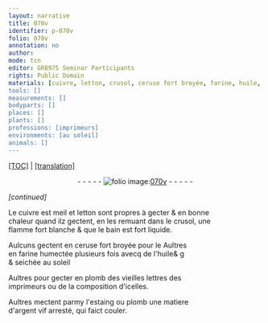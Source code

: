 ```yaml
---
layout: narrative
title: 070v
identifier: p-070v
folio: 070v
annotation: no
author:
mode: tcn
editor: GR8975 Seminar Participants
rights: Public Domain
materials: [cuivre, letton, crusol, ceruse fort broyée, farine, huile, plomb, vieilles lettres des imprimeurs, composition d'icelles, estaing, argent vif arresté]
tools: []
measurements: []
bodyparts: []
places: []
plants: []
professions: [imprimeurs]
environments: [au soleil]
animals: []
---
```


 <p><a href="{{ site.baseurl }}/normalized/">[TOC]</a> | <a href="{{ site.baseurl }}/texts/p-070v_tl/" target="_blank">[translation]</a></p><div class="folio" align="center">- - - - - <a href="http://gallica.bnf.fr/ark:/12148/btv1b10500001g/f146.image" target="_blank"><img src="https://cu-mkp.github.io/2017-workshop-edition/assets/photo-icon.png" alt="folio image: " style="display:inline-block; margin-bottom:-3px;"/>070v</a> - - - - - </div>  
 
*[continued]*
  
Le <span class="m">cuivre</span> <span class="del">est meil</span> et <span class="m">letton</span> sont propres à gecter & en bonne<br/> chaleur quand ilz gectent, en les remuant dans le <span class="m">crusol</span>, une<br/> flamme fort blanche & que le bain est fort liquide.
 
Aulcuns gectent en <span class="m">ceruse fort broyée</span> <span class="del">pour le</span> Aultres<br/> en <span class="m">farine</span> humectée plusieurs fois avecq de l'<span class="m">huile</span><span class="del">& g</span><br/> & seichée <span class="env">au soleil</span>
 
Aultres pour gecter en <span class="m">plomb</span> des <span class="m">vieilles l<span class="exp">ett</span>res des<br/> <span class="pro">imprimeurs</span></span> ou de la <span class="m">composition d'icelles</span>.
 
Aultres mectent parmy l'<span class="m">estaing</span> ou <span class="m">plomb</span> une matiere<br/> d'<span class="m">argent vif arresté</span>, qui faict couler.
 
 